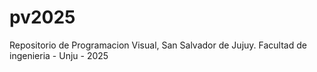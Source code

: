# pv2025
Repositorio de Programacion Visual, San Salvador de Jujuy.
Facultad de ingenieria - Unju - 2025